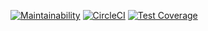 [![Maintainability](https://api.codeclimate.com/v1/badges/3db35adeaac18abcc7e2/maintainability)](https://codeclimate.com/github/andela/ah-the-phoenix-frontend/maintainability)
[![CircleCI](https://circleci.com/gh/andela/ah-the-phoenix-frontend.svg?style=svg)](https://circleci.com/gh/andela/ah-the-phoenix-frontend)
[![Test Coverage](https://api.codeclimate.com/v1/badges/3db35adeaac18abcc7e2/test_coverage)](https://codeclimate.com/github/andela/ah-the-phoenix-frontend/test_coverage)





